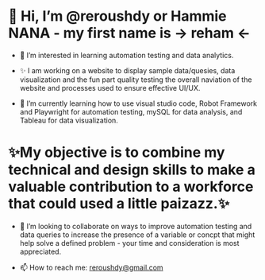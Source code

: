 #  👋 Hi, I’m @reroushdy or Hammie NANA - my first name is -> reham <- 

- 👀 I’m interested in learning automation testing and data analytics.

- ✨ I am working on a website to display sample data/quesies, data visualization and the fun part quality testing the overall naviation of the website and processes used to ensure effective UI/UX. 

- 🌱 I’m currently learning how to use visual studio code, Robot Framework and Playwright for automation testing, mySQL for data analysis, and Tableau for data visualization. 


#  ✨My objective is to combine my technical and design skills to make a valuable contribution to a workforce that could used a little paizazz.✨

- 💞️ I’m looking to collaborate on ways to improve automation testing and data queries to increase the presence of a variable or concpt that might help solve a defined problem - your time and consideration is most appreciated. 

- 📫 How to reach me: reroushdy@gmail.com

  ##

<!---
reroushdy/reroushdy is a ✨ special ✨ repository because its `README.md` (this file) appears on your GitHub profile.
You can click the Preview link to take a look at your changes.
--->

